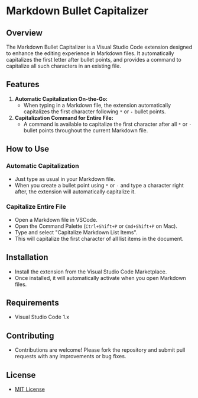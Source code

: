 # Markdown Bullet Capitalizer

## Overview

The Markdown Bullet Capitalizer is a Visual Studio Code extension designed to enhance the editing experience in Markdown files. It automatically capitalizes the first letter after bullet points, and provides a command to capitalize all such characters in an existing file.

## Features

1. **Automatic Capitalization On-the-Go:**
   - When typing in a Markdown file, the extension automatically capitalizes the first character following `*` or `-` bullet points.
2. **Capitalization Command for Entire File:**
   - A command is available to capitalize the first character after all `*` or `-` bullet points throughout the current Markdown file.

## How to Use

### Automatic Capitalization

- Just type as usual in your Markdown file.
- When you create a bullet point using `*` or `-` and type a character right after, the extension will automatically capitalize it.

### Capitalize Entire File

- Open a Markdown file in VSCode.
- Open the Command Palette (`Ctrl+Shift+P` or `Cmd+Shift+P` on Mac).
- Type and select "Capitalize Markdown List Items".
- This will capitalize the first character of all list items in the document.

## Installation

- Install the extension from the Visual Studio Code Marketplace.
- Once installed, it will automatically activate when you open Markdown files.

## Requirements

- Visual Studio Code 1.x

## Contributing

- Contributions are welcome! Please fork the repository and submit pull requests with any improvements or bug fixes.

## License

- [MIT License](LICENSE.md)
